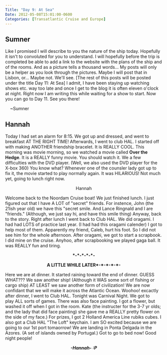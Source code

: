 ```yaml
---
Title: "Day 9: At Sea"
Date: 2012-05-08T15:01:00-0600
Categories: [Transatlantic Cruise and Europe]
---
```


## Sumner
Like I promised I will describe to you the nature of the ship today.
Hopefully it isn't to convoluted for you to understand. I will hopefully
before the trip is completed be able to add a link to the website with
the plans of the ship and of the rooms. And as a picture tells a
thousand words... My posts will only be a helper as you look through the
pictures. Maybe I will post that in Lisbon, or... Maybe not. We'll see.
[The rest of this posts will be posted under the title Day 11: At Sea]
I admit, I have been staying up watching shows etc. way too late and
once I get to the blog it is often eleven o'clock at night. Right now I
am writing this while waiting for a show to start. Now you can go to Day
11. See you there!

    \~Sumner

## Hannah

Today I had set an alarm for 8:15. We got up and dressed, and went to
breakfast AT THE RIGHT TIME! Afterwards, I went to club HAL. I started
off with making ANOTHER friendship bracelet. It is REALLY COOL. This
morning was movie morning, so we watched a movie called **Over the
Hedge**. It is a REALLY funny movie. You should watch it. We a few
difficulties with the DVD player. (Well, we also used the DVD player for
the X-box 360) You know what? Whenever one of the counsler lady got up
to fix it, the movie started to play normally again. It was HILARIOUS!
Not much yet, going to lunch right now.

<div align="CENTER">

Hannah

</div>

Welcome back to the Noordam Cruise boat! We just finished lunch. I just
figured out that I have A LOT of "secret" friends. For instence, John
(the 21ish year old) we have this "secret smile. And Lance Ringnald and
I are "friends." (Although, we just say hi, and have this smile thing)
Anyway, back to the story. Right after lunch I went back to Club HAL. We
did oragami. I had had LOTS of practice last year. (I had had this
oragami calender) I got to help most of them. Apparently my friend,
Caleb, hurt his foot. So I did not see him for the whole afternoon.
After oragami, we got to start a scrapbook. I did mine on the cruise.
Anyhoo, after scrapbooking we played gaga ball. It was REALLY fun and
tiring.  


<div align="CENTER">

**\*-\*-\*-\*-\*-**

</div>

<b>

<div align="CENTER">

</div>

<div align="CENTER">

A LITTLE WHILE LATER\*-\*-\*-\*-\*-

</div>

</b>  
Here we are at dinner. It started raining toward the end of
dinner. GUESS WHAT??? We saw another ship! (Although it WAS some sort of
fishing or cargo ship) AT LEAST we saw another form of civilization! We
are now confidant that we will make it across the Atlantic Ocean.
Woohoo! excactly after dinner, I went to Club HAL. Tonight was Carnival
Night. We got to play ALL sorts of games. There was also face painting.
I got a flower, but washed it off when I got in the room. Kate (the
instructer for the 3-7 yr olds; and the lady that did face painting) she
gave me a REALLY pretty flower on the side of my face.) For prizes, I
got 2 Holland America Line rubiks cubes. I also got a Club HAL "The
Loft" keychain. I am SO excited because we are going to our 1st port
tomaorrow! We are landing in Ponta Delgada in the Azores. (A set of
islands owned by Portugal.) Got to go to bed now! Good night people!  


<div align="CENTER">

***-Hannah- :P***

</div>

